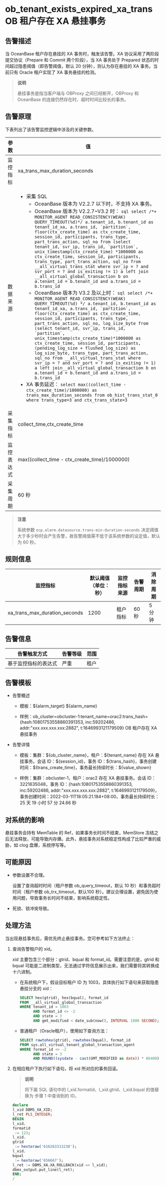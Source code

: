 ob_tenant_exists_expired_xa_trans OB 租户存在 XA 悬挂事务
======================================================================

告警描述
-------------------------

当 OceanBase 租户存在悬挂的 XA 事务时，触发该告警。XA 协议采用了两阶段提交协议（Prepare 和 Commit 两个阶段），当 XA 事务处于 Prepared 状态的时间超过隐患阈值（即告警阈值，默认 20 分钟），则认为存在悬挂的 XA 事务。当前只有 Oracle 租户实现了 XA 事务悬挂的检测。

> **说明**
>
> 悬挂事务是指当客户端与 OBProxy 之间已经断开，OBProxy 和 OceanBase 的连接仍然存在时、超时时间比较长的事务。

告警原理
-------------------------

下表列出了该告警监控逻辑中涉及的关键参数。

|  参数   |  值|
|-------|------|
| 监控指标  | xa_trans_max_duration_seconds |
| 数据来源  | <ul><li>采集 SQL<ul><li> OceanBase 版本为 V2.2.7 以下时，不支持 XA 事务。   </li><li> OceanBase 版本为 V2.2.7\~V3.2 时： ```sql select /*+ MONITOR_AGENT READ_CONSISTENCY(WEAK) QUERY_TIMEOUT(%d)*/ a.tenant_id, b.tenant_id as tenant_id_xa, a.trans_id, `partition`, floor(ctx_create_time) as ctx_create_time, session_id, participants, trans_type, part_trans_action, sql_no from (select tenant_id, svr_ip, trans_id, `partition`, unix_timestamp(ctx_create_time) *1000000 as ctx_create_time, session_id, participants, trans_type, part_trans_action, sql_no from __all_virtual_trans_stat where svr_ip = ? and svr_port = ? and is_exiting != 1) a left join __all_virtual_global_transaction b on a.tenant_id = b.tenant_id and a.trans_id = b.trans_id ```   </li><li> OceanBase 版本为 V3.2 及以上时： ```sql select /*+ MONITOR_AGENT READ_CONSISTENCY(WEAK) QUERY_TIMEOUT(%d) */ a.tenant_id, b.tenant_id as tenant_id_xa, a.trans_id, `partition`, floor(ctx_create_time) as ctx_create_time, session_id, participants, trans_type, part_trans_action, sql_no, log_size_byte from (select tenant_id, svr_ip, trans_id, `partition`, unix_timestamp(ctx_create_time)*1000000 as ctx_create_time, session_id, participants, (pending_log_size + flushed_log_size) as log_size_byte, trans_type, part_trans_action, sql_no from __all_virtual_trans_stat where svr_ip = ? and svr_port = ? and is_exiting != 1) a left join__all_virtual_global_transaction b on a.tenant_id = b.tenant_id and a.trans_id = b.trans_id ```  </li></ul></li><li>   XA 事务延迟：  ```select max((collect_time - ctx_create_time)/1000000) as trans_max_duration_seconds from ob_hist_trans_stat_0 where trans_type=3 and ctx_trans_state=3``` </li></ul> |
| 采集指标  | collect_time,ctx_create_time  |
| 监控表达式 | max((collect_time - ctx_create_time)/1000000)  |
| 采集周期  | 60 秒  |

> **注意**
>
> 系统参数 `ocp.alarm.datasource.trans-min-duration-seconds` 决定阈值大于多少秒时会产生告警，故告警阈值需不低于该系统参数的设定值，默认为 60 秒。

规则信息
-------------------------

|             监控指标              | 默认阈值（单位：秒） | 监控指标来源 | 告警周期 | 消除周期 |
|-------------------------------|------------|--------|------|------|
| xa_trans_max_duration_seconds | 1200       | 租户指标   | 60 秒 | 5 分钟 |

告警信息
-------------------------

|   告警触发方式   | 告警等级 | 范围 |
|------------|------|----|
| 基于监控指标的表达式 | 严重   | 租户 |

告警模板
-------------------------

* 告警概述

  * 模板：\${alarm_target} ${alarm_name}

  * 样例：ob_cluster=obcluster-1:tenant_name=orac2:trans_hash={hash:10801753558860391353, inc:59202486, addr:"xxx.xxx.xxx.xxx:2882", t:1646993121179509} OB 租户存在 XA 悬挂事务

* 告警详情

  * 模板：集群：\${ob_cluster_name}，租户：\${tenant_name} 存在 XA 悬挂事务。会话 ID：\${session_id}，事务 ID：\${trans_hash}，事务创建时间：\${trans_create_time}，事务最长持续时长：\${value_shown}

  * 样例：集群：obcluster-1，租户：orac2 存在 XA 悬挂事务。会话 ID：3221635048，事务 ID：{hash:10801753558860391353, inc:59202486, addr:"xxx.xxx.xxx.xxx:2882", t:1646993121179509}，事务创建时间：2022-03-11T18:05:21.184+08:00，事务最长持续时长：25 天 19 小时 57 分 24.66 秒

对系统的影响
---------------------------

悬挂事务会持有 MemTable 的 Ref，如果事务长时间不结束，MemStore 冻结之后无法释放，可能导致内存爆。此外，悬挂事务对系统稳定性构成了比较严重的威胁，如 clog 盘爆，系统停写等。

可能原因
-------------------------

* 参数设置不合理。

  设置了查询超时时间（租户参数 ob_query_timeout，默认 10 秒）和事务超时时间（租户参数 ob_trx_timeout，默认100 秒）。建议合理设置，避免因为使用问题，导致事务长时间不结束，影响系统稳定性。
  
* 死锁、锁冲突导致。

处理方法
-------------------------

当出现悬挂事务后，需优先终止悬挂事务。您可参考如下方法终止：

1. 查询告警租户的 xid。

   xid 主要包含三个部分：gtrid、bqual 和 format_id。需要注意的是，gtrid 和 bqual 可能是二进制类型，无法通过字符信息展示出来，我们需要将其转换成十六进制。
   * 在系统租户下，假设目标租户 ID 为 1003，具体执行如下语句来获取隐患悬挂分支的 xid：

     ```sql
     SELECT hex(gtrid), hex(bqual), format_id
     FROM __all_virtual_global_transaction
     WHERE tenant_id = 1003
           AND format_id <> -2
           AND state = 3
           AND gmt_modified < date_sub(now(), INTERVAL 1800 SECOND);
     ```

   *
     普通租户（Oracle租户），使用如下查询方法：

     ```sql
     SELECT rawtohex(gtrid), rawtohex(bqual), format_id
     FROM sys.all_virtual_tenant_global_transaction_agent
     WHERE format_id <> -2 
           AND state = 3
           AND ROUND((sysdate - cast(GMT_MODIFIED as date)) * 86400) > 1800;
     ```

2. 在相应租户下执行如下语句，将 xid 所对应的事务回滚。

   > **说明**
   >
   > 将下属 SQL 语句中的 l_xid.formatid、l_xid.gtrid、l_xid.bqual 的值替换为 步骤 1 中查询到的 ID。

   ```sql
   declare
   l_xid DBMS_XA_XID;
   l_ret PLS_INTEGER;
   BEGIN
   l_xid. 
   formatid 
    := 123;
   l_xid. 
   gtrid 
    := hextoraw('616263313238');
   l_xid. 
   bqual 
    := hextoraw('656667');
   l_ret := DBMS_XA.XA_ROLLBACK(xid => l_xid);
   dbms_output.put_line(l_ret);
   END;
   /
   ```

